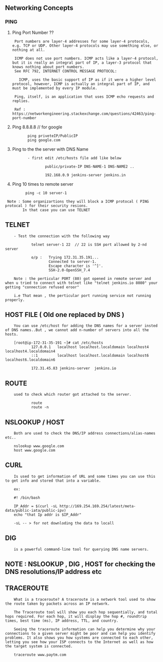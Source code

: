 ## Networking Concepts

### PING


1. Ping Port Number ??

        Port numbers are layer-4 addresses for some layer-4 protocols, e.g. TCP or UDP. Other layer-4 protocols may use something else, or nothing at all.

        ICMP does not use port numbers. ICMP acts like a layer-4 protocol, but it is really an integral part of IP, a layer-3 protocol that knows nothing about port numbers. 
        See RFC 792, INTERNET CONTROL MESSAGE PROTOCOL:

          ICMP, uses the basic support of IP as if it were a higher level protocol, however, ICMP is actually an integral part of IP, and must be implemented by every IP module.

        Ping, itself, is an application that uses ICMP echo requests and replies.
        
        Ref : https://networkengineering.stackexchange.com/questions/42463/ping-port-number


  2. Ping 8.8.8.8  // for google 
        
                ping priveteIP/PublicIP
                ping google.com
        
  3. Ping to the the server with DNS Name
  
                - first edit /etc/hosts file add like below

                        public/private-IP DNS-NAME-1 DNS-NAME2 ..

                        192.168.0.9 jenkins-server jenkins.in
                
   4. Ping 10 times to remote server
   
                ping -c 10 server-1
                
        
     Note : Some organizartions they will block a ICMP protocal ( PING protocal ) for their security resions.
            In that case you can use TELNET
            
            
## TELNET

        - Test the connection with the following way

                telnet server-1 22  // 22 is SSH port allowed by 2-nd server
                
                o/p :   Trying 172.31.35.191...
                        Connected to server-1.
                        Escape character is '^]'.
                        SSH-2.0-OpenSSH_7.4

        Note : the perticular PORT (80) got opened in remote server and when u tried to connect with telnet like "telnet jenkins.io 8080" your getting "connection refused eroor"
        
        i.e That mean , the perticular port running service not running properly.

## HOST FILE ( Old one replaced by DNS )

        You can use /etc/host for adding the DNS names for a server insted of DNS names..But , we cannot add n-number of servers into all the hosts.
        
        [root@ip-172-31-35-191 ~]# cat /etc/hosts
                127.0.0.1   localhost localhost.localdomain localhost4 localhost4.localdomain4
                ::1         localhost localhost.localdomain localhost6 localhost6.localdomain6

                172.31.45.83 jenkins-server  jenkins.io
        
        
## ROUTE

        used to check which router got attached to the server.
        
                route
                route -n
                
## NSLOOKUP / HOST

        Both are used to check the DNS/IP address connections/alias-names etc..
        
        nslookup www.google.com
        host www.google.com
        
        
         
## CURL

        Is used to get information of URL and some times you can use this to get info and stored that into a variable.
        
        ex: 
        
        #! /bin/bash
        
        IP_Addr = $(curl -sL http://169.254.169.254/latest/meta-data/public-iata/public-ipv)
        echo "that Ip addr is $IP_Addr"
        
        -sL -- > for not downloding the data to locall
        
       
## DIG

        is a powerful command-line tool for querying DNS name servers.
        
        
## NOTE : NSLOOKUP , DIG , HOST for checking the DNS resolutions/IP address etc

## TRACEROUTE

        What is a traceroute? A traceroute is a network tool used to show the route taken by packets across an IP network.

        The Traceroute tool will show you each hop sequentially, and total hops required. For each hop, it will display the hop #, roundtrip times, best time (ms), IP address, TTL, and country.

        Seeing the traceroute information can help you determine why your connections to a given server might be poor and can help you identify problems. It also shows you how systems are connected to each other, letting you see how your ISP connects to the Internet as well as how the target system is connected.
        
        traceroute www.paytm.com

